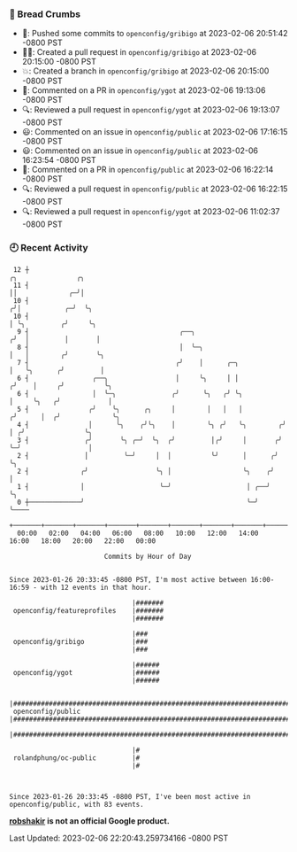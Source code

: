 ### 🍞 Bread Crumbs

 * 🚢: Pushed some commits to `openconfig/gribigo` at 2023-02-06 20:51:42 -0800 PST
 * ✍🏼: Created a pull request in `openconfig/gribigo` at 2023-02-06 20:15:00 -0800 PST
 * 💥: Created a branch in `openconfig/gribigo` at 2023-02-06 20:15:00 -0800 PST
 * 💬: Commented on a PR in  `openconfig/ygot` at 2023-02-06 19:13:06 -0800 PST
 * 🔍: Reviewed a pull request in  `openconfig/ygot` at 2023-02-06 19:13:07 -0800 PST
 * 😃: Commented on an issue in `openconfig/public` at 2023-02-06 17:16:15 -0800 PST
 * 😃: Commented on an issue in `openconfig/public` at 2023-02-06 16:23:54 -0800 PST
 * 💬: Commented on a PR in  `openconfig/public` at 2023-02-06 16:22:14 -0800 PST
 * 🔍: Reviewed a pull request in  `openconfig/public` at 2023-02-06 16:22:15 -0800 PST
 * 🔍: Reviewed a pull request in  `openconfig/ygot` at 2023-02-06 11:02:37 -0800 PST

### 🕘 Recent Activity
```
 12 ┼                                                                    ╭╮               ╭╮
 11 ┤                                                                    ││             ╭─╯│
 10 ┤                                                                   ╭╯│           ╭─╯  ╰╮
 10 ┤                                                                   │ ╰╮         ╭╯     ╰╮
  9 ┤                                      ╭──╮                        ╭╯  │         │       │
  8 ┤                                      │  ╰─╮                      │   │        ╭╯       ╰╮
  7 ┤                                     ╭╯    │      ╭─╮             │   ╰╮      ╭╯         │
  6 ┤                ╭──╮                 │     ╰╮     │ │            ╭╯    │     ╭╯          ╰╮
  6 ┤                │  ╰─╮              ╭╯      ╰╮   ╭╯ ╰╮           │     ╰╮   ╭╯            │
  5 ┤               ╭╯    ╰╮      ╭╮     │        │   │   │          ╭╯      │  ╭╯             ╰╮
  4 ┤               │      ╰╮    ╭╯╰╮    │        ╰╮ ╭╯   ╰╮        ╭╯       │ ╭╯               ╰╮
  3 ┤              ╭╯       ╰╮ ╭─╯  ╰╮  ╭╯         │╭╯     │       ╭╯        ╰─╯                 │
  2 ┤              │         ╰─╯     │  │          ╰╯      │      ╭╯                             ╰╮
  2 ┤             ╭╯                 ╰╮ │                  ╰╮    ╭╯                               │
  1 ┤             │                   ╰─╯                   │ ╭──╯                                ╰╮
  0 ┼─────────────╯                                         ╰─╯                                    ╰────
    +───────+───────+───────+───────+───────+───────+───────+───────+───────+───────+───────+───────+────
  00:00   02:00   04:00   06:00   08:00   10:00   12:00   14:00   16:00   18:00   20:00   22:00   00:00   

						Commits by Hour of Day


Since 2023-01-26 20:33:45 -0800 PST, I'm most active between 16:00-16:59 - with 12 events in that hour.

```



```
                               |#######
 openconfig/featureprofiles    |#######
                               |#######

                               |###
 openconfig/gribigo            |###
                               |###

                               |######
 openconfig/ygot               |######
                               |######

                               |###################################################################################
 openconfig/public             |###################################################################################
                               |###################################################################################

                               |#
 rolandphung/oc-public         |#
                               |#



Since 2023-01-26 20:33:45 -0800 PST, I've been most active in openconfig/public, with 83 events.

```
**[robshakir](mailto:robjs@google.com) is not an official Google product.**  


Last Updated: 2023-02-06 22:20:43.259734166 -0800 PST
